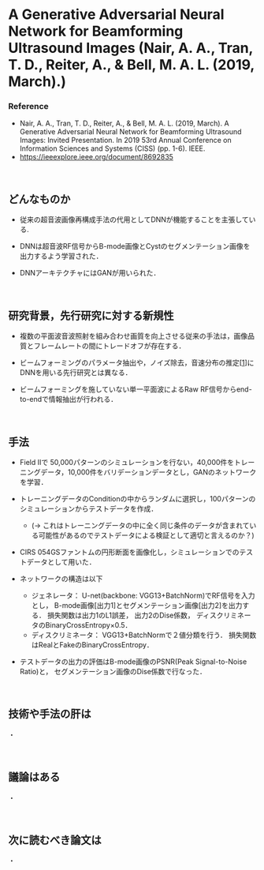 # A Generative Adversarial Neural Network for Beamforming Ultrasound Images (Nair, A. A., Tran, T. D., Reiter, A., & Bell, M. A. L. (2019, March).)
### Reference
- Nair, A. A., Tran, T. D., Reiter, A., & Bell, M. A. L. (2019, March).
A Generative Adversarial Neural Network for Beamforming Ultrasound Images: Invited Presentation. In 2019 53rd Annual Conference on Information Sciences and Systems (CISS) (pp. 1-6). IEEE.
- https://ieeexplore.ieee.org/document/8692835

<br />

## どんなものか
- 従来の超音波画像再構成手法の代用としてDNNが機能することを主張している.

- DNNは超音波RF信号からB-mode画像とCystのセグメンテーション画像を出力するよう学習された．

- DNNアーキテクチャにはGANが用いられた．


<br />

## 研究背景，先行研究に対する新規性
- 複数の平面波音波照射を組み合わせ画質を向上させる従来の手法は，画像品質とフレームレートの間にトレードオフが存在する．

- ビームフォーミングのパラメータ抽出や，ノイズ除去，音速分布の推定[[1](https://ieeexplore.ieee.org/abstract/document/8772124)]にDNNを用いる先行研究とは異なる．

- ビームフォーミングを施していない単一平面波によるRaw RF信号からend-to-endで情報抽出が行われる．


<br />

## 手法
- Field IIで 50,000パターンのシミュレーションを行ない，40,000件をトレーニングデータ，10,000件をバリデーションデータとし，GANのネットワークを学習．

- トレーニングデータのConditionの中からランダムに選択し，100パターンのシミュレーションからテストデータを作成．  
  - (→ これはトレーニングデータの中に全く同じ条件のデータが含まれている可能性があるのでテストデータによる検証として適切と言えるのか？)
 
- CIRS 054GSファントムの円形断面を画像化し，シミュレーションでのテストデータとして用いた．

- ネットワークの構造は以下  
  - ジェネレータ： U-net(backbone: VGG13+BatchNorm)でRF信号を入力とし， B-mode画像[出力1]とセグメンテーション画像[出力2]を出力する． 損失関数は出力1のL1誤差， 出力2のDise係数， ディスクリミネータのBinaryCrossEntropy×0.5．   
  - ディスクリミネータ： VGG13+BatchNormで２値分類を行う． 損失関数はRealとFakeのBinaryCrossEntropy．

- テストデータの出力の評価はB-mode画像のPSNR(Peak Signal-to-Noise Ratio)と， セグメンテーション画像のDise係数で行なった．

<br />

## 技術や手法の肝は
・


<br />

## 議論はある
・

<br />

## 次に読むべき論文は
・


